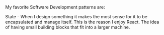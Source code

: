 My favorite Software Development patterns are:

State - When I design something it makes the most sense for it to be encapsulated and manage itself. This is the reason I enjoy React. The idea of having small building blocks that fit into a larger machine.
